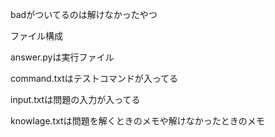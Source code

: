 badがついてるのは解けなかったやつ

ファイル構成

answer.pyは実行ファイル

command.txtはテストコマンドが入ってる

input.txtは問題の入力が入ってる

knowlage.txtは問題を解くときのメモや解けなかったときのメモ